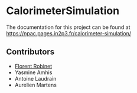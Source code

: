 # CalorimeterSimulation

The documentation for this project can be found at https://npac.pages.in2p3.fr/calorimeter-simulation/

## Contributors

- [Florent Robinet](mailto:robinet@lal.in2p3.fr)
- Yasmine Amhis
- Antoine Laudrain
- Aurelien Martens

